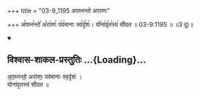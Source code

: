 +++
title = "03-9_1195 अपघ्नन्तो अराव्णः"

+++
अ꣣पघ्न꣢न्तो꣣ अ꣡रा꣢व्णः꣣ प꣡व꣢मानाः स्व꣣र्दृ꣡शः꣢। यो꣡ना꣢वृ꣣त꣡स्य꣢ सीदत ॥ 03-9:1195 ॥ ॥3 दू)॥

<div class="js_include" newlevelforh1="2" title="विश्वास-शाकल-प्रस्तुतिः" unfilled url="/vedAH_Rk/shAkalam/saMhitA/vishvAsa-prastutiH/09/013/09_apaghnanto_arAvNaH.md">
<details open><summary><h2>विश्वास-शाकल-प्रस्तुतिः ...{Loading}...</h2></summary>


अ॒प॒घ्नन्तो॒ अरा॑व्णः॒ पव॑मानाः स्व॒र्दृशः॑ ।  
योना॑वृ॒तस्य॑ सीदत ॥

</details>
</div>